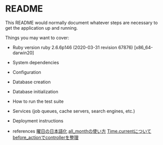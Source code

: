 # README

This README would normally document whatever steps are necessary to get the
application up and running.

Things you may want to cover:

* Ruby version
  ruby 2.6.6p146 (2020-03-31 revision 67876) [x86_64-darwin20]

* System dependencies

* Configuration

* Database creation

* Database initialization

* How to run the test suite

* Services (job queues, cache servers, search engines, etc.)

* Deployment instructions

* references
  [曜日の日本語化](https://techracho.bpsinc.jp/hachi8833/2016_10_06/25960)
  [all_monthの使い方](https://qiita.com/whitefox_105/items/7c1d409ebd863fab5cb5)
  [Time.currentについて](https://qiita.com/kodai_0122/items/111457104f83f1fb2259)
  [before_actionでcontrollerを整理](https://pikawaka.com/rails/before_action)
